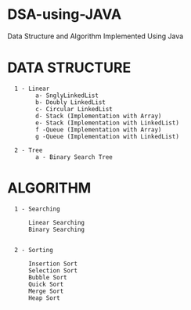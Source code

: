 # DSA-using-JAVA
Data Structure and Algorithm Implemented Using Java

# DATA STRUCTURE
      
      1 - Linear
            a- SnglyLinkedList
            b- Doubly LinkedList
            c- Circular LinkedList
            d- Stack (Implementation with Array)
            e- Stack (Implementation with LinkedList)
            f -Queue (Implementation with Array)
            g -Queue (Implementation with LinkedList)
            
      2 - Tree
            a - Binary Search Tree
     
      
      
# ALGORITHM
      1 - Searching
      
          Linear Searching
          Binary Searching
          
          
      2 - Sorting
          
          Insertion Sort
          Selection Sort
          Bubble Sort
          Quick Sort
          Merge Sort
          Heap Sort
